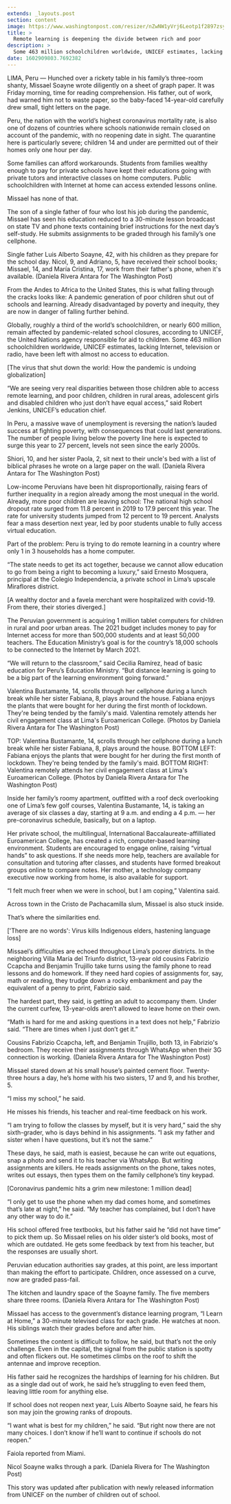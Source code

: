 ```yaml
--- 
extends: _layouts.post 
section: content 
image: https://www.washingtonpost.com/resizer/nZwNW1yVrj6Leotp1f2897zsyfs=/1484x0/arc-anglerfish-washpost-prod-washpost.s3.amazonaws.com/public/YO4M3CADLMI6XOJOAKLHN6PL5Q.jpg 
title: > 
  Remote learning is deepening the divide between rich and poor 
description: > 
  Some 463 million schoolchildren worldwide, UNICEF estimates, lacking Internet, television or radio, have been left with almost no access to education.Analysts fear a mass desertion next year, led by poor students unable to fully access virtual education.Part of the problem: Peru is trying to do remote learning in a country where only 1 in 3 households has a home computer.Her private school, the multilingual, International Baccalaureate-affilliated Euroamerican College, has created a rich, computer-based learning environment.(Daniela Rivera Antara for The Washington Post)Missael stared down at his small house’s painted cement floor. 
date: 1602909803.7692382 
--- 
```

LIMA, Peru — Hunched over a rickety table in his family’s three-room shanty, Missael Soayne wrote diligently on a sheet of graph paper. It was Friday morning, time for reading comprehension. His father, out of work, had warned him not to waste paper, so the baby-faced 14-year-old carefully drew small, tight letters on the page.

Peru, the nation with the world’s highest coronavirus mortality rate, is also one of dozens of countries where schools nationwide remain closed on account of the pandemic, with no reopening date in sight. The quarantine here is particularly severe; children 14 and under are permitted out of their homes only one hour per day.

Some families can afford workarounds. Students from families wealthy enough to pay for private schools have kept their educations going with private tutors and interactive classes on home computers. Public schoolchildren with Internet at home can access extended lessons online.

Missael has none of that.

The son of a single father of four who lost his job during the pandemic, Missael has seen his education reduced to a 30-minute lesson broadcast on state TV and phone texts containing brief instructions for the next day’s self-study. He submits assignments to be graded through his family’s one cellphone.

Single father Luis Alberto Soayne, 42, with his children as they prepare for the school day. Nicol, 9, and Adriano, 5, have received their school books; Missael, 14, and María Cristina, 17, work from their father's phone, when it's available. (Daniela Rivera Antara for The Washington Post)

From the Andes to Africa to the United States, this is what falling through the cracks looks like: A pandemic generation of poor children shut out of schools and learning. Already disadvantaged by poverty and inequity, they are now in danger of falling further behind.

Globally, roughly a third of the world’s schoolchildren, or nearly 600 million, remain affected by pandemic-related school closures, according to UNICEF, the United Nations agency responsible for aid to children. Some 463 million schoolchildren worldwide, UNICEF estimates, lacking Internet, television or radio, have been left with almost no access to education.

[The virus that shut down the world: How the pandemic is undoing globalization]

“We are seeing very real disparities between those children able to access remote learning, and poor children, children in rural areas, adolescent girls and disabled children who just don’t have equal access,” said Robert Jenkins, UNICEF’s education chief.

In Peru, a massive wave of unemployment is reversing the nation’s lauded success at fighting poverty, with consequences that could last generations. The number of people living below the poverty line here is expected to surge this year to 27 percent, levels not seen since the early 2000s.

Shiori, 10, and her sister Paola, 2, sit next to their uncle's bed with a list of biblical phrases he wrote on a large paper on the wall. (Daniela Rivera Antara for The Washington Post)

Low-income Peruvians have been hit disproportionally, raising fears of further inequality in a region already among the most unequal in the world. Already, more poor children are leaving school: The national high school dropout rate surged from 11.8 percent in 2019 to 17.9 percent this year. The rate for university students jumped from 12 percent to 19 percent. Analysts fear a mass desertion next year, led by poor students unable to fully access virtual education.

Part of the problem: Peru is trying to do remote learning in a country where only 1 in 3 households has a home computer.

“The state needs to get its act together, because we cannot allow education to go from being a right to becoming a luxury,” said Ernesto Mosquera, principal at the Colegio Independencia, a private school in Lima’s upscale Miraflores district.

[A wealthy doctor and a favela merchant were hospitalized with covid-19. From there, their stories diverged.]

The Peruvian government is acquiring 1 million tablet computers for children in rural and poor urban areas. The 2021 budget includes money to pay for Internet access for more than 500,000 students and at least 50,000 teachers. The Education Ministry’s goal is for the country’s 18,000 schools to be connected to the Internet by March 2021.

“We will return to the classroom,” said Cecilia Ramírez, head of basic education for Peru’s Education Ministry. “But distance learning is going to be a big part of the learning environment going forward.”

Valentina Bustamante, 14, scrolls through her cellphone during a lunch break while her sister Fabiana, 8, plays around the house. Fabiana enjoys the plants that were bought for her during the first month of lockdown. They're being tended by the family's maid. Valentina remotely attends her civil engagement class at Lima's Euroamerican College. (Photos by Daniela Rivera Antara for The Washington Post)

TOP: Valentina Bustamante, 14, scrolls through her cellphone during a lunch break while her sister Fabiana, 8, plays around the house. BOTTOM LEFT: Fabiana enjoys the plants that were bought for her during the first month of lockdown. They're being tended by the family's maid. BOTTOM RIGHT: Valentina remotely attends her civil engagement class at Lima's Euroamerican College. (Photos by Daniela Rivera Antara for The Washington Post)

Inside her family’s roomy apartment, outfitted with a roof deck overlooking one of Lima’s few golf courses, Valentina Bustamante, 14, is taking an average of six classes a day, starting at 9 a.m. and ending a 4 p.m. — her pre-coronavirus schedule, basically, but on a laptop.

Her private school, the multilingual, International Baccalaureate-affilliated Euroamerican College, has created a rich, computer-based learning environment. Students are encouraged to engage online, raising “virtual hands” to ask questions. If she needs more help, teachers are available for consultation and tutoring after classes, and students have formed breakout groups online to compare notes. Her mother, a technology company executive now working from home, is also available for support.

“I felt much freer when we were in school, but I am coping,” Valentina said.

Across town in the Cristo de Pachacamilla slum, Missael is also stuck inside.

That’s where the similarities end.

['There are no words': Virus kills Indigenous elders, hastening language loss]

Missael’s difficulties are echoed throughout Lima’s poorer districts. In the neighboring Villa María del Triunfo district, 13-year old cousins Fabrizio Ccapcha and Benjamin Trujillo take turns using the family phone to read lessons and do homework. If they need hard copies of assignments for, say, math or reading, they trudge down a rocky embankment and pay the equivalent of a penny to print, Fabrizio said.

The hardest part, they said, is getting an adult to accompany them. Under the current curfew, 13-year-olds aren’t allowed to leave home on their own.

“Math is hard for me and asking questions in a text does not help,” Fabrizio said. “There are times when I just don’t get it.”

Cousins Fabrizio Ccapcha, left, and Benjamin Trujillo, both 13, in Fabrizio's bedroom. They receive their assignments through WhatsApp when their 3G connection is working. (Daniela Rivera Antara for The Washington Post)

Missael stared down at his small house’s painted cement floor. Twenty-three hours a day, he’s home with his two sisters, 17 and 9, and his brother, 5.

“I miss my school,” he said.

He misses his friends, his teacher and real-time feedback on his work.

“I am trying to follow the classes by myself, but it is very hard,” said the shy sixth-grader, who is days behind in his assignments. “I ask my father and sister when I have questions, but it’s not the same.”

These days, he said, math is easiest, because he can write out equations, snap a photo and send it to his teacher via WhatsApp. But writing assignments are killers. He reads assignments on the phone, takes notes, writes out essays, then types them on the family cellphone’s tiny keypad.

[Coronavirus pandemic hits a grim new milestone: 1 million dead]

“I only get to use the phone when my dad comes home, and sometimes that’s late at night,” he said. “My teacher has complained, but I don’t have any other way to do it.”

His school offered free textbooks, but his father said he “did not have time” to pick them up. So Missael relies on his older sister’s old books, most of which are outdated. He gets some feedback by text from his teacher, but the responses are usually short.

Peruvian education authorities say grades, at this point, are less important than making the effort to participate. Children, once assessed on a curve, now are graded pass-fail.

The kitchen and laundry space of the Soayne family. The five members share three rooms. (Daniela Rivera Antara for The Washington Post)

Missael has access to the government’s distance learning program, “I Learn at Home,” a 30-minute televised class for each grade. He watches at noon. His siblings watch their grades before and after him.

Sometimes the content is difficult to follow, he said, but that’s not the only challenge. Even in the capital, the signal from the public station is spotty and often flickers out. He sometimes climbs on the roof to shift the antennae and improve reception.

His father said he recognizes the hardships of learning for his children. But as a single dad out of work, he said he’s struggling to even feed them, leaving little room for anything else.

If school does not reopen next year, Luis Alberto Soayne said, he fears his son may join the growing ranks of dropouts.

“I want what is best for my children,” he said. “But right now there are not many choices. I don’t know if he’ll want to continue if schools do not reopen.”

Faiola reported from Miami.

Nicol Soayne walks through a park. (Daniela Rivera for The Washington Post)

This story was updated after publication with newly released information from UNICEF on the number of children out of school.
